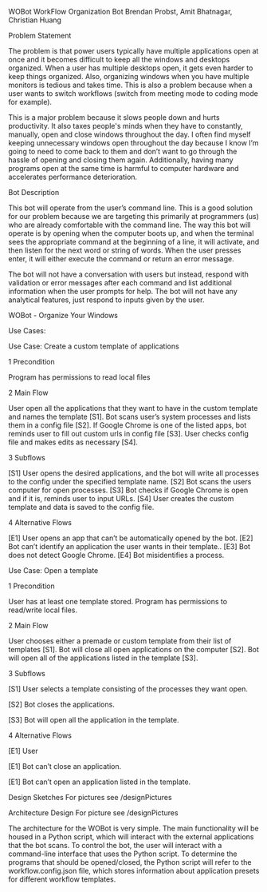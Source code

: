 WOBot
WorkFlow Organization Bot
Brendan Probst, Amit Bhatnagar, Christian Huang

Problem Statement

The problem is that power users typically have multiple applications open at once and it becomes difficult to keep all the windows and desktops organized. When a user has multiple desktops open, it gets even harder to keep things organized. Also, organizing windows when you have multiple monitors is tedious and takes time. This is also a problem because when a user wants to switch workflows (switch from meeting mode to coding mode for example). 

This is a major problem because it slows people down and hurts productivity. It also taxes people's minds when they have to constantly, manually, open and close windows throughout the day. I often find myself keeping unnecessary windows open throughout the day because I know I’m going to need to come back to them and don’t want to go through the hassle of opening and closing them again. Additionally, having many programs open at the same time is harmful to computer hardware and accelerates performance deterioration. 



Bot Description

This bot will operate from the user’s command line. This is a good solution for our problem because we are targeting this primarily at programmers (us) who are already comfortable with the command line. The way this bot will operate is by opening when the computer boots up, and when the terminal sees the appropriate command at the beginning of a line, it will activate, and then listen for the next word or string of words. When the user presses enter, it will either execute the command or return an error message. 

The bot will not have a conversation with users but instead, respond with validation or error messages after each command and list additional information when the user prompts for help. 
The bot will not have any analytical features, just respond to inputs given by the user. 

WOBot - Organize Your Windows


Use Cases:

Use Case: Create a custom template of applications

1 Precondition

   Program has permissions to read local files

2 Main Flow

User open all the applications that they want to have in the custom template and names the template [S1]. Bot scans user’s system processes and lists them in a config file [S2]. If Google Chrome is one of the listed apps, bot reminds user to fill out custom urls in config file [S3]. User checks config file and makes edits as necessary [S4].

3 Subflows

  [S1] User opens the desired applications, and the bot will write all processes to the config under the specified template name.
  [S2] Bot scans the users computer for open processes.
  [S3] Bot checks if Google Chrome is open and if it is, reminds user to input URLs.
  [S4] User creates the custom template and data is saved to the config file.

4 Alternative Flows

  [E1] User opens an app that can’t be automatically opened by the bot.
  [E2] Bot can’t identify an application the user wants in their template..
  [E3] Bot does not detect Google Chrome.
  [E4] Bot misidentifies a process. 
  
Use Case: Open a template

1 Precondition

   User has at least one template stored. Program has permissions to read/write local files.

2 Main Flow

User chooses either a premade or custom template from their list of templates [S1]. Bot will close all open applications on the computer [S2]. Bot will open all of the applications listed in the template [S3].
 
3 Subflows

  [S1] User selects a template consisting of the processes they want open.

  [S2] Bot closes the applications.

  [S3] Bot will open all the application in the template. 

4 Alternative Flows

  [E1] User 

  [E1] Bot can’t close an application.

  [E1] Bot can’t open an application listed in the template.

Design Sketches
For pictures see /designPictures


Architecture Design
For picture see /designPictures



The architecture for the WOBot is very simple. The main functionality will be housed in a Python script, which will interact with the external applications that the bot scans. To control the bot, the user will interact with a command-line interface that uses the Python script. To determine the programs that should be opened/closed, the Python script will refer to the workflow.config.json file, which stores information about application presets for different workflow templates.


